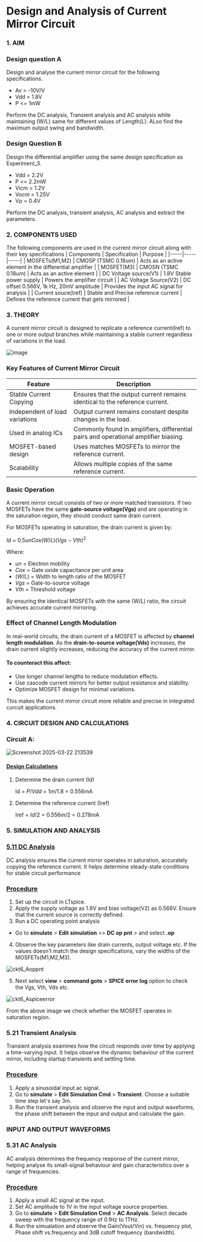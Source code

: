 # Design and Analysis of Current Mirror Circuit
### 1. AIM    
### Design question A
Design and analyse the current mirror circuit for the following specifications.
- Av > -10V/V
- Vdd = 1.8V
- P <= 1mW

Perform the DC analysis, Transient analysis and AC analysis while maintaining (W/L) same for different values of Length(L). ALso find the maximum output swing and bandwidth.

### Design Question B
Design the differential amplifier using the same design specification as Experiment_3. 
- Vdd = 2.2V
- P <= 2.2mW
- Vicm = 1.2V
- Vocm = 1.25V
- Vp = 0.4V

Perform the DC analysis, transient analysis, AC analysis and extract the parameters.
### 2. COMPONENTS USED
The following components are used in the current mirror circuit along with their key specifications
| Components | Specification | Purpose |
|-----|-----|-----|
| MOSFETs(M1,M2) | CMOSP (TSMC 0.18um) | Acts as an active element in the differential amplifier |
| MOSFET(M3) | CMOSN (TSMC 0.18um) | Acts as an active element |
| DC Voltage source(V1) | 1.8V Stable power supply | Powers the amplifier circuit |
| AC Voltage Source(V2) | DC offset 0.566V, 1k Hz, 20mV amplitude | Provides the input AC signal for analysis |
| Current souce(Iref) | Stable and Precise reference current | Defines the reference current that gets mirrored |  

### 3. THEORY 
A current mirror circuit is designed to replicate a reference current(Iref) to one or more output branches while maintaining a stable current regardless of variations in the load.     

![image](https://github.com/user-attachments/assets/59fc7f4d-74b0-4257-aa40-af025154484a)

### Key Features of Current Mirror Circuit
| Feature | Description |
|---|---|
| Stable Current Copying | Ensures that the output current remains identical to the reference current. |
| Independent of load variations | Output current remains constant despite changes in the load. |
| Used in analog ICs | Commonly found in amplifiers, differential pairs and operational amplifier biasing. |
| MOSFET-based design | Uses matches MOSFETs to mirror the reference current. |
| Scalability | Allows multiple copies of the same reference current. |    

### Basic Operation 
A current mirror circuit consists of two or more matched transistors. If two MOSFETs have the same **gate-source voltage(Vgs)** and are operating in the saturation region, they should conduct same drain current.   

For MOSFETs operating in saturation, the drain current is given by:   

$Id$ = $0.5unCox(W/L)(Vgs-Vth)^2$

Where:
- $un$ = Electron mobility
- $Cox$ = Gate oxide capacitance per unit area
- $(W/L)$ = Width to length ratio of the MOSFET
- $Vgs$ = Gate-to-source voltage
- $Vth$ = Threshold voltage

By ensuring the identical MOSFETs with the same (W/L) ratio, the circuit achieves accurate current mirroring.

### Effect of Channel Length Modulation
In real-world circuits, the drain current of a MOSFET is affected by **channel length modulation**. As the **drain-to-source voltage(Vds)** increases, the drain current slightly increases, reducing the accuracy of the current mirror.

#### To counteract this affect:
- Use longer channel lengths to reduce modulation effects.
- Use cascode current mirrors for better output resistance and stability.
- Optimize MOSFET design for minimal variations.

This makes the current mirror circuit more reliable and precise in integrated curcuit applications.

### 4. CIRCUIT DESIGN AND CALCULATIONS
### Circuit A: 

![Screenshot 2025-03-22 213539](https://github.com/user-attachments/assets/8a8def4b-4b4c-4547-9c10-34a563b384f6)

#### <ins> Design Calculations </ins>
1. Determine the drain current (Id)

   Id = $P/Vdd$ = $1m/1.8$ = 0.556mA

2. Determine the reference current (Iref)

   Iref = $Id/2$ = $0.556m/2$ = 0.278mA

### 5. SIMULATION AND ANALYSIS 
### <ins> 5.11 DC Analysis
DC analysis ensures the current mirror operates in saturation, accurately copying the reference current. It helps determine steady-state conditions for stable circuit performance

### <ins> Procedure 
1. Set up the circuit in LTspice.
2.  Apply the supply voltage as 1.8V and bias voltage(V2) as 0.566V. Ensure that the current source is correctly defined.
3.  Run a DC operating point analysis
   - Go to **simulate** > **Edit simulation** >> **DC op pnt** > and select **.op**
4. Observe the key parameters like drain currents, output voltage etc. If the values doesn't match the design specifications, vary the widths of the MOSFETs(M1,M2,M3).

![ckt6_Aoppnt](https://github.com/user-attachments/assets/8e23114f-3a12-4fde-af9f-a1b4590fe992)

5. Next select **view** > **command goto** > **SPICE error log** option to check the Vgs, Vth, Vds etc.

![ckt6_Aspiceerror](https://github.com/user-attachments/assets/270b4b9c-9d4a-4025-a4e4-241b7e954ae9)

From the above image we check whether the MOSFET operates in saturation region.

### 5.21 Transient Analysis
Transient analysis examines how the circuit responds over time by applying a time-varying input. It helps observe the dynamic behaviour of the current mirror, including startup transients and settling time.

### <ins> Procedure </ins>   
1. Apply a sinusoidal input ac signal.
2. Go to **simulate** > **Edit Simulation Cmd** > **Transient**. Choose a suitable time step let's say 3m.
3. Run the transient analysis and observe the input and output waveforms, the phase shift between the input and output and calculate the gain.

### INPUT AND OUTPUT WAVEFORMS

### 5.31 AC Analysis 
AC analysis determines the frequency response of the current mirror, helping analyse its small-signal behaviour and gain characteristics over a range of frequencies.

### <ins> Procedure </ins>   
1. Apply a small AC signal at the input.
2. Set AC amplitude to 1V in the input voltage source properties.
3.  Go to **simulate** > **Edit Simulation Cmd** > **AC Analysis**. Select decade sweep with the frequency range of 0.1Hz to 1THz.
4.  Run the simualation and observe the Gain(Vout/Vin) vs. frequency plot, Phase shift vs.frequency and 3dB cutoff frequency (bandwidth).


